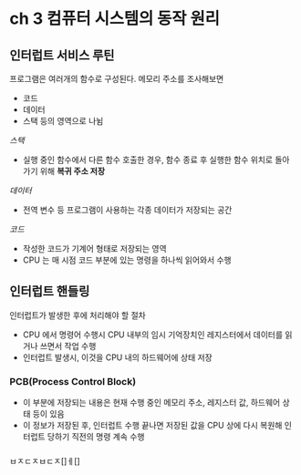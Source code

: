 # ch 3 컴퓨터 시스템의 동작 원리

## 인터럽트 서비스 루틴

프로그램은 여러개의 함수로 구성된다. 메모리 주소를 조사해보면

- 코드
- 데이터
- 스택 등의 영역으로 나뉨

_스택_

- 실행 중인 함수에서 다른 함수 호출한 경우, 함수 종료 후 실행한 함수 위치로 돌아가기 위해 **복귀 주소 저장**

_데이터_

- 전역 변수 등 프로그램이 사용하는 각종 데이터가 저장되는 공간

_코드_

- 작성한 코드가 기계어 형태로 저장되는 영역
- CPU 는 매 시점 코드 부분에 있는 명령을 하나씩 읽어와서 수행

## 인터럽트 핸들링

인터럽트가 발생한 후에 처리해야 할 절차

- CPU 에서 명령어 수행시 CPU 내부의 임시 기억장치인 레지스터에서 데이터를 읽거나 쓰면서 작업 수행
- 인터럽트 발생시, 이것을 CPU 내의 하드웨어에 상태 저장

### PCB(Process Control Block)

- 이 부분에 저장되는 내용은 현재 수행 중인 메모리 주소, 레지스터 값, 하드웨어 상태 등이 있음
- 이 정보가 저장된 후, 인터럽트 수행 끝나면 저장된 값을 CPU 상에 다시 복원해 인터럽트 당하기 직전의 명령 계속 수행

###

ㅂㅈㄷㅈㅂㄷㅈ[]ㅔ[]
